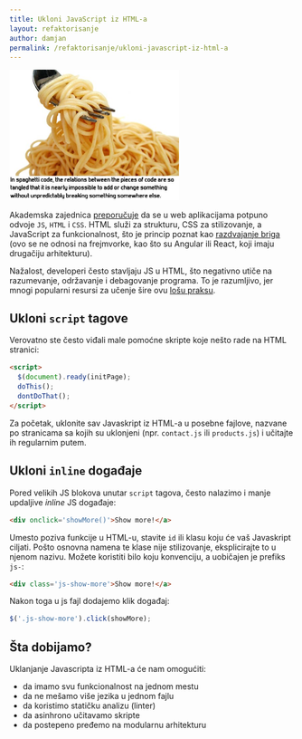 ```yaml
---
title: Ukloni JavaScript iz HTML-a
layout: refaktorisanje
author: damjan
permalink: /refaktorisanje/ukloni-javascript-iz-html-a
---
```


<img src='/images/refaktorisanje/spaghetti-code.jpg' width='300'>

Akademska zajednica [preporučuje](//www.ece.ubc.ca/~amesbah/docs/scam13.pdf) da se u web aplikacijama potpuno odvoje `JS`, `HTML` i `CSS`. HTML služi za strukturu, CSS za stilizovanje, a JavaScript za funkcionalnost, što je princip poznat kao [razdvajanje briga](https://en.wikipedia.org/wiki/Separation_of_concerns) (ovo se ne odnosi na frejmvorke, kao što su Angular ili React, koji imaju drugačiju arhitekturu).

Nažalost, developeri često stavljaju JS u HTML, što negativno utiče na razumevanje, održavanje i debagovanje programa. To je razumljivo, jer mnogi popularni resursi za učenje šire ovu [lošu praksu](https://www.w3schools.com/js/js_htmldom_events.asp).

## Ukloni `script` tagove

Verovatno ste često viđali male pomoćne skripte koje nešto rade na HTML stranici:

```html
<script>
  $(document).ready(initPage);
  doThis();
  dontDoThat();
</script>
```

Za početak, uklonite sav Javaskript iz HTML-a u posebne fajlove, nazvane po stranicama sa kojih su uklonjeni (npr. `contact.js` ili `products.js`) i učitajte ih regularnim putem.

## Ukloni `inline` događaje

Pored velikih JS blokova unutar `script` tagova, često nalazimo i manje updaljive *inline* JS događaje:

```html
<div onclick='showMore()'>Show more!</a>
```

Umesto poziva funkcije u HTML-u, stavite `id` ili klasu koju će vaš Javaskript ciljati. Pošto osnovna namena te klase nije stilizovanje, eksplicirajte to u njenom nazivu. Možete koristiti bilo koju konvenciju, a uobičajen je prefiks `js-`:

```html
<div class='js-show-more'>Show more!</a>
```

Nakon toga u js fajl dodajemo klik događaj:

```javascript
$('.js-show-more').click(showMore);
```

## Šta dobijamo?

Uklanjanje Javascripta iz HTML-a će nam omogućiti:

- da imamo svu funkcionalnost na jednom mestu
- da ne mešamo više jezika u jednom fajlu
- da koristimo statičku analizu (linter)
- da asinhrono učitavamo skripte
- da postepeno pređemo na modularnu arhitekturu
